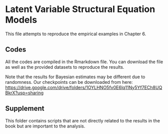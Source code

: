 # Latent Variable Structural Equation Models

This file attempts to reproduce the empirical examples in Chapter 6.

## Codes

All the codes are compiled in the Rmarkdown file. You can download the file as well as the provided datasets to reproduce the results.

Note that the results for Bayesian estimates may be different due to randomness. Our checkpoints can be downloaded from here: https://drive.google.com/drive/folders/1OYLHNO5fv0E6lq11Ny5Yf7ECh8UQBkrX?usp=sharing

## Supplement

This folder contains scripts that are not directly related to the results in the book but are important to the analysis.



